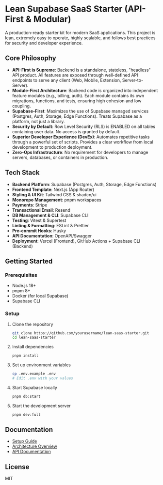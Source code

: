 # Lean Supabase SaaS Starter (API-First & Modular)

A production-ready starter kit for modern SaaS applications. This project is lean, extremely easy to operate, highly scalable, and follows best practices for security and developer experience.

## Core Philosophy

- **API-First is Supreme**: Backend is a standalone, stateless, "headless" API product. All features are exposed through well-defined API endpoints to serve any client (Web, Mobile, Extension, Server-to-Server).
- **Module-First Architecture**: Backend code is organized into independent feature modules (e.g., billing, auth). Each module contains its own migrations, functions, and tests, ensuring high cohesion and low coupling.
- **Supabase-First**: Maximizes the use of Supabase managed services (Postgres, Auth, Storage, Edge Functions). Treats Supabase as a platform, not just a library.
- **Security by Default**: Row Level Security (RLS) is ENABLED on all tables containing user data. No access is granted by default.
- **Superior Developer Experience (DevEx)**: Automates repetitive tasks through a powerful set of scripts. Provides a clear workflow from local development to production deployment.
- **Zero-Ops Infrastructure**: No requirement for developers to manage servers, databases, or containers in production.

## Tech Stack

- **Backend Platform**: Supabase (Postgres, Auth, Storage, Edge Functions)
- **Frontend Template**: Next.js (App Router)
- **Styling & UI Kit**: Tailwind CSS & shadcn/ui
- **Monorepo Management**: pnpm workspaces
- **Payments**: Stripe
- **Transactional Email**: Resend
- **DB Management & CLI**: Supabase CLI
- **Testing**: Vitest & Supertest
- **Linting & Formatting**: ESLint & Prettier
- **Pre-commit Hooks**: Husky
- **API Documentation**: OpenAPI/Swagger
- **Deployment**: Vercel (Frontend), GitHub Actions + Supabase CLI (Backend)

## Getting Started

### Prerequisites

- Node.js 18+
- pnpm 8+
- Docker (for local Supabase)
- Supabase CLI

### Setup

1. Clone the repository
   ```bash
   git clone https://github.com/yourusername/lean-saas-starter.git
   cd lean-saas-starter
   ```

2. Install dependencies
   ```bash
   pnpm install
   ```

3. Set up environment variables
   ```bash
   cp .env.example .env
   # Edit .env with your values
   ```

4. Start Supabase locally
   ```bash
   pnpm db:start
   ```

5. Start the development server
   ```bash
   pnpm dev:full
   ```

## Documentation

- [Setup Guide](docs/SETUP.md)
- [Architecture Overview](docs/ARCHITECTURE.md)
- [API Documentation](docs/API.md)

## License

MIT